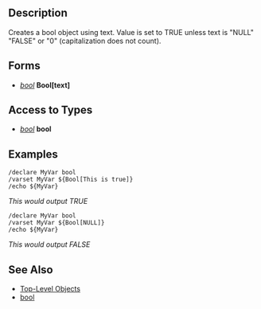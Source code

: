 ## Description

Creates a bool object using text. Value is set to TRUE unless text is "NULL" "FALSE" or "0" (capitalization does not
count).

## Forms

-   *[bool](../data-types/datatype-bool.md)* **Bool\[**text**\]**

## Access to Types

-   *[bool](../data-types/datatype-bool.md)* **bool**

## Examples

`/declare MyVar bool`  
`/varset MyVar ${Bool[This is true]}`  
`/echo ${MyVar}`

*This would output TRUE*

`/declare MyVar bool`  
`/varset MyVar ${Bool[NULL]}`  
`/echo ${MyVar}`

*This would output FALSE*

## See Also

-   [Top-Level Objects](top-level-objects.md)
-   [bool](../data-types/datatype-bool.md)


